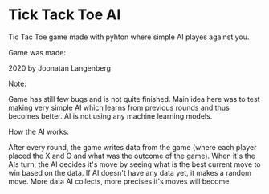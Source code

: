 # Tick Tack Toe AI
Tic Tac Toe game made with pyhton where simple AI playes against you.

Game was made:

  2020 by Joonatan Langenberg

Note:

  Game has still few bugs and is not quite finished.
  Main idea here was to test making very simple AI which learns from previous rounds and thus becomes better.
  AI is not using any machine learning models.

How the AI works:

  After every round, the game writes data from the game (where each player placed the X and O and what was the outcome of the game).
  When it's the AIs turn, the AI decides it's move by seeing what is the best current move to win based on the data.
  If AI doesn't have any data yet, it makes a random move.
  More data AI collects, more precises it's moves will become.
